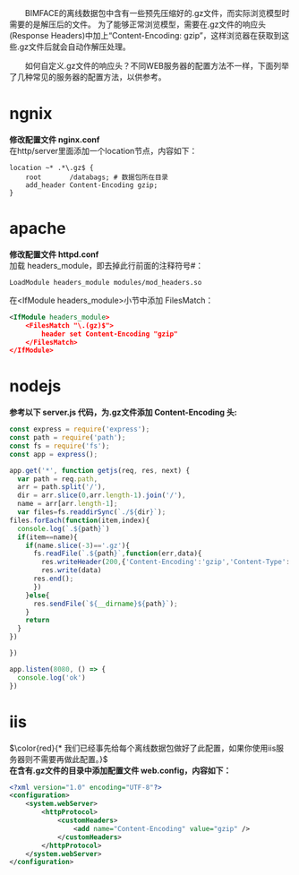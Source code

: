 <p style="text-indent:2em">BIMFACE的离线数据包中含有一些预先压缩好的.gz文件，而实际浏览模型时需要的是解压后的文件。
为了能够正常浏览模型，需要在.gz文件的响应头(Response Headers)中加上“Content-Encoding: gzip”，这样浏览器在获取到这些.gz文件后就会自动作解压处理。</p>
<p style="text-indent:2em">如何自定义.gz文件的响应头？不同WEB服务器的配置方法不一样，下面列举了几种常见的服务器的配置方法，以供参考。</p>

# ngnix
**修改配置文件 nginx.conf**  
在http/server里面添加一个location节点，内容如下：
```
location ~* .*\.gz$ {
    root       /databags; # 数据包所在目录
    add_header Content-Encoding gzip;
} 
```
# apache
**修改配置文件 httpd.conf**  
加载 headers_module，即去掉此行前面的注释符号#：
```
LoadModule headers_module modules/mod_headers.so
```
在&lt;IfModule headers_module&gt;小节中添加 FilesMatch：
```xml
<IfModule headers_module>
    <FilesMatch "\.(gz)$">
        header set Content-Encoding "gzip"
    </FilesMatch>
</IfModule>
```
# nodejs
**参考以下 server.js 代码，为.gz文件添加 Content-Encoding 头:**
```js
const express = require('express');
const path = require('path');
const fs = require('fs');
const app = express();

app.get('*', function getjs(req, res, next) {
  var path = req.path,
  arr = path.split('/'),
  dir = arr.slice(0,arr.length-1).join('/'),
  name = arr[arr.length-1];
  var files=fs.readdirSync(`./${dir}`);
files.forEach(function(item,index){
  console.log(`.${path}`)
  if(item==name){
    if(name.slice(-3)=='.gz'){
      fs.readFile(`.${path}`,function(err,data){
        res.writeHeader(200,{'Content-Encoding':'gzip','Content-Type':'application/octet-stream'})
        res.write(data)
      res.end();
      })    
    }else{
      res.sendFile(`${__dirname}${path}`);
    }
    return
  }
})

})

app.listen(8080, () => {
  console.log('ok')
})
```
# iis
$\color{red}{* 我们已经事先给每个离线数据包做好了此配置，如果你使用iis服务器则不需要再做此配置。}$  
**在含有.gz文件的目录中添加配置文件 web.config，内容如下：**
```xml
<?xml version="1.0" encoding="UTF-8"?>
<configuration>
    <system.webServer>
        <httpProtocol>
            <customHeaders>
                <add name="Content-Encoding" value="gzip" />
            </customHeaders>
        </httpProtocol>
    </system.webServer>
</configuration>
```
